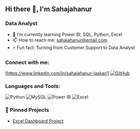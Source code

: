 ## Hi there 👋, I'm Sahajahanur
### Data Analyst

- 🌱 I’m currently learning Power BI, SQL, Python, Excel
- 📫 How to reach me: sahajahanur@email.com
- ⚡ Fun fact: Turning from Customer Support to Data Analyst

### Connect with me:
[https://www.linkedin.com/in/sahajahanur-laskar/]
[![GitHub](https://img.shields.io/badge/GitHub-black?style=flat&logo=github)](https://github.com/Sahajahanur)

### Languages and Tools:
![Python](https://img.shields.io/badge/Python-3776AB?style=flat&logo=python&logoColor=white)
![MySQL](https://img.shields.io/badge/MySQL-005C84?style=flat&logo=mysql&logoColor=white)
![Power BI](https://img.shields.io/badge/PowerBI-F2C811?style=flat&logo=powerbi&logoColor=white)
![Excel](https://img.shields.io/badge/Microsoft_Excel-217346?style=flat&logo=microsoft-excel&logoColor=white)

### 📌 Pinned Projects
- [Excel Dashboard Project](https://github.com/Sahajahanur/Excel)


